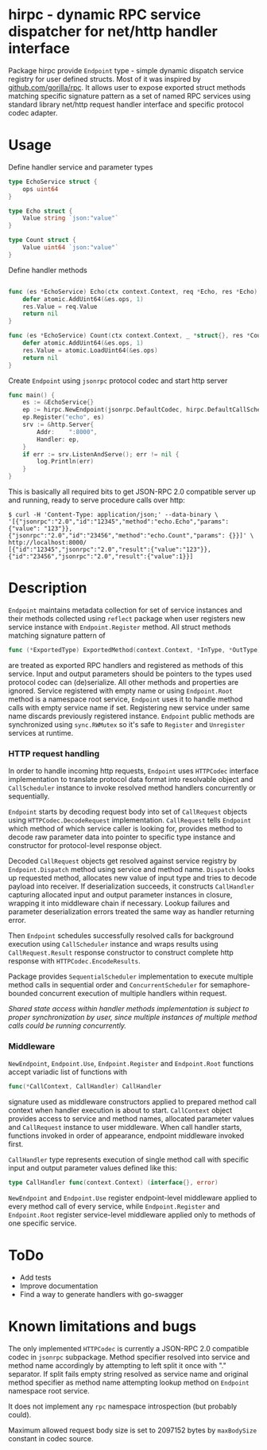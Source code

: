 # hirpc - dynamic RPC service dispatcher for net/http handler interface
Package hirpc provide `Endpoint` type - simple dynamic dispatch service registry for user defined structs. Most of it was inspired by [github.com/gorilla/rpc](https://github.com/gorilla/rpc). It allows user to expose exported struct methods matching specific signature pattern as a set of named RPC services using standard library net/http request handler interface and specific protocol codec adapter.
# Usage
Define handler service and parameter types
```go
type EchoService struct {
	ops uint64
} 

type Echo struct {
	Value string `json:"value"`
}

type Count struct {
	Value uint64 `json:"value"`
}
```

Define handler methods
```go

func (es *EchoService) Echo(ctx context.Context, req *Echo, res *Echo) error {
	defer atomic.AddUint64(&es.ops, 1)
	res.Value = req.Value
	return nil
}

func (es *EchoService) Count(ctx context.Context, _ *struct{}, res *Count) error {
	defer atomic.AddUint64(&es.ops, 1)
	res.Value = atomic.LoadUint64(&es.ops)
	return nil
}

```

Create `Endpoint` using `jsonrpc` protocol codec and start http server
```go
func main() {
	es := &EchoService{}
	ep := hirpc.NewEndpoint(jsonrpc.DefaultCodec, hirpc.DefaultCallScheduler)
	ep.Register("echo", es)
	srv := &http.Server{
		Addr:    ":8000",
		Handler: ep,
	}
	if err := srv.ListenAndServe(); err != nil {
		log.Println(err)
	}
}
```

This is basically all required bits to get JSON-RPC 2.0 compatible server up and running, ready to serve procedure calls over http:
```
$ curl -H 'Content-Type: application/json;' --data-binary \
'[{"jsonrpc":"2.0","id":"12345","method":"echo.Echo","params": {"value": "123"}}, {"jsonrpc":"2.0","id":"23456","method":"echo.Count","params": {}}]' \
http://localhost:8000/
[{"id":"12345","jsonrpc":"2.0","result":{"value":"123"}},{"id":"23456","jsonrpc":"2.0","result":{"value":1}}]

```
# Description
`Endpoint` maintains metadata collection for set of service instances and their methods collected using `reflect` package when user registers new service instance with `Endpoint.Register` method. All struct methods matching signature pattern of 
```go
func (*ExportedType) ExportedMethod(context.Context, *InType, *OutType) error
``` 
are treated as exported RPC handlers and registered as methods of this service. Input and output parameters should be pointers to the types used protocol codec can (de)serialize. All other methods and properties are ignored.
Service registered with empty name or using `Endpoint.Root` method is a namespace root service, `Endpoint` uses it to handle method calls with empty service name if set. Registering new service under same name discards previously registered instance.
`Endpoint` public methods are synchronized using `sync.RWMutex` so it's safe to `Register` and `Unregister` services at runtime.

### HTTP request handling
In order to handle incoming http requests, `Endpoint` uses `HTTPCodec` interface implementation to translate protocol data format into resolvable object and `CallScheduler` instance to invoke resolved method handlers concurrently or sequentially.

`Endpoint` starts by decoding request body into set of `CallRequest` objects using `HTTPCodec.DecodeRequest` implementation. `CallRequest` tells `Endpoint` which method of which service caller is looking for, provides method to decode raw parameter data into pointer to specific type instance and constructor for protocol-level response object.

Decoded `CallRequest` objects get resolved against service registry by `Endpoint.Dispatch` method using service and method name. `Dispatch` looks up requested method, allocates new value of input type and tries to decode payload into receiver. If deserialization succeeds, it constructs `CallHandler` capturing allocated input and output parameter instances in closure, wrapping it into middleware chain if necessary. Lookup failures and parameter deserialization errors treated the same way as handler returning error.

Then `Endpoint` schedules successfully resolved calls for background execution using `CallScheduler` instance and wraps results using `CallRequest.Result` response constructor to construct complete http response with `HTTPCodec.EncodeResults`.

Package provides `SequentialScheduler` implementation to execute multiple method calls in sequential order and `ConcurrentScheduler` for semaphore-bounded concurrent execution of multiple handlers within request.

*Shared state access within handler methods implementation is subject to proper synchronization by user, since multiple instances of multiple method calls could be running concurrently.*

### Middleware
`NewEndpoint`, `Endpoint.Use`, `Endpoint.Register` and `Endpoint.Root` functions accept variadic list of functions with
```go
func(*CallContext, CallHandler) CallHandler
```
signature used as middleware constructors applied to prepared method call context when handler execution is about to start.
`CallContext` object provides access to service and method names, allocated parameter values and `CallRequest` instance to user middleware.
When call handler starts, functions invoked in order of appearance, endpoint middleware invoked first.

`CallHandler` type represents execution of single method call with specific input and output parameter values defined like this:
```go
type CallHandler func(context.Context) (interface{}, error)
```

`NewEndpoint` and `Endpoint.Use` register endpoint-level middleware applied to every method call of every service, while `Endpoint.Register` and `Endpoint.Root` register service-level middleware applied only to methods of one specific service.

# ToDo
- Add tests
- Improve documentation
- Find a way to generate handlers with go-swagger

# Known limitations and bugs
The only implemented `HTTPCodec` is currently a JSON-RPC 2.0 compatible codec in `jsonrpc` subpackage.
Method specifier resolved into service and method name accordingly by attempting to left split it once with "." separator.
If split fails empty string resolved as service name and original method specifier as method name attempting lookup method on `Endpoint` namespace root service.

It does not implement any `rpc` namespace introspection (but probably could).

Maximum allowed request body size is set to 2097152 bytes by `maxBodySize` constant in codec source.
